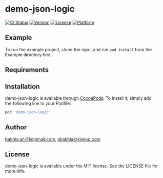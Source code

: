 # demo-json-logic

[![CI Status](https://img.shields.io/travis/bakhla.anil11@gmail.com/demo-json-logic.svg?style=flat)](https://travis-ci.org/bakhla.anil11@gmail.com/demo-json-logic)
[![Version](https://img.shields.io/cocoapods/v/demo-json-logic.svg?style=flat)](https://cocoapods.org/pods/demo-json-logic)
[![License](https://img.shields.io/cocoapods/l/demo-json-logic.svg?style=flat)](https://cocoapods.org/pods/demo-json-logic)
[![Platform](https://img.shields.io/cocoapods/p/demo-json-logic.svg?style=flat)](https://cocoapods.org/pods/demo-json-logic)

## Example

To run the example project, clone the repo, and run `pod install` from the Example directory first.

## Requirements

## Installation

demo-json-logic is available through [CocoaPods](https://cocoapods.org). To install
it, simply add the following line to your Podfile:

```ruby
pod 'demo-json-logic'
```

## Author

bakhla.anil11@gmail.com, abakhla@kiwiup.com

## License

demo-json-logic is available under the MIT license. See the LICENSE file for more info.
